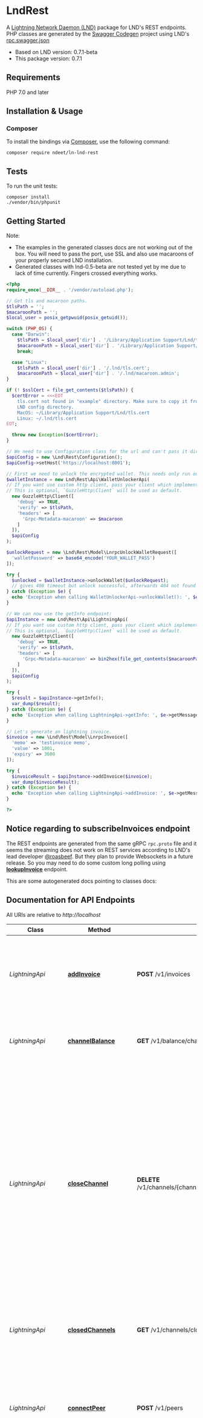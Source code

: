 # LndRest

A [Lightning Network Daemon (LND)](https://github.com/lightningnetwork/lnd) package for LND's REST endpoints. PHP classes are generated by the [Swagger Codegen](https://github.com/swagger-api/swagger-codegen) project using LND's [rpc.swagger.json](https://github.com/lightningnetwork/lnd/blob/master/lnrpc/rpc.swagger.json)

- Based on LND version: 0.7.1-beta
- This package version: 0.7.1

## Requirements

PHP 7.0 and later

## Installation & Usage
### Composer

To install the bindings via [Composer](http://getcomposer.org/), use the following command:

```
composer require ndeet/ln-lnd-rest
```

## Tests

To run the unit tests:

```
composer install
./vendor/bin/phpunit
```

## Getting Started

Note: 
- The examples in the generated classes docs are not working out of the box. You will need to pass the port, use SSL and also 
use macaroons of your properly secured LND installation.
- Generated classes with lnd-0.5-beta are not tested yet by me due to lack of time currently. Fingers crossed everything works.

```php
<?php
require_once(__DIR__ . '/vendor/autoload.php');

// Get tls and macaroon paths.
$tlsPath = '';
$macaroonPath = '';
$local_user = posix_getpwuid(posix_getuid());

switch (PHP_OS) {
  case "Darwin":
    $tlsPath = $local_user['dir'] . '/Library/Application Support/Lnd/tls.cert';
    $macaroonPath = $local_user['dir'] . '/Library/Application Support/Lnd/macaroon.admin';
    break;

  case "Linux":
    $tlsPath = $local_user['dir'] . '/.lnd/tls.cert';
    $macaroonPath = $local_user['dir'] . '/.lnd/macaroon.admin';
}

if (! $sslCert = file_get_contents($tlsPath)) {
  $certError = <<<EOT
    tls.cert not found in "example" directory. Make sure to copy it from your 
    LND config directory.
    MacOS: ~/Library/Application Support/Lnd/tls.cert
    Linux: ~/.lnd/tls.cert
EOT;

  throw new Exception($certError);
}

// We need to use Configuration class for the url and can't pass it directly in GuzzleClient.
$apiConfig = new \Lnd\Rest\Configuration();
$apiConfig->setHost('https://localhost:8001');

// First we need to unlock the encrypted wallet. This needs only run once.
$walletInstance = new Lnd\Rest\Api\WalletUnlockerApi(
// If you want use custom http client, pass your client which implements `GuzzleHttp\ClientInterface`.
// This is optional, `GuzzleHttp\Client` will be used as default.
  new GuzzleHttp\Client([
    'debug' => TRUE,
    'verify' => $tlsPath,
    'headers' => [
      'Grpc-Metadata-macaroon' => $macaroon
    ]
  ]),
  $apiConfig
);

$unlockRequest = new \Lnd\Rest\Model\LnrpcUnlockWalletRequest([
  'walletPassword' => base64_encode('YOUR_WALLET_PASS')
]);

try {
  $unlocked = $walletInstance->unlockWallet($unlockRequest);
  // gives 408 timeout but unlock successful, afterwards 404 not found
} catch (Exception $e) {
  echo 'Exception when calling WalletUnlockerApi->unlockWallet(): ', $e->getMessage(), PHP_EOL;
}

// We can now use the getInfo endpoint:
$apiInstance = new Lnd\Rest\Api\LightningApi(
// If you want use custom http client, pass your client which implements `GuzzleHttp\ClientInterface`.
// This is optional, `GuzzleHttp\Client` will be used as default.
  new GuzzleHttp\Client([
    'debug' => TRUE,
    'verify' => $tlsPath,
    'headers' => [
      'Grpc-Metadata-macaroon' => bin2hex(file_get_contents($macaroonPath))
    ]
  ]),
  $apiConfig
);

try {
  $result = $apiInstance->getInfo();
  var_dump($result);
} catch (Exception $e) {
  echo 'Exception when calling LightningApi->getInfo: ', $e->getMessage(), PHP_EOL;
}

// Let's generate an lightning invoice.
$invoice = new \Lnd\Rest\Model\LnrpcInvoice([
  'memo' => 'testinvoice memo',
  'value' => 1001,
  'expiry' => 3600
]);

try {
  $invoiceResult = $apiInstance->addInvoice($invoice);
  var_dump($invoiceResult);
} catch (Exception $e) {
  echo 'Exception when calling LightningApi->addInvoice: ', $e->getMessage(), PHP_EOL;
}

?>
```

## Notice regarding to subscribeInvoices endpoint
The REST endpoints are generated from the same gRPC `rpc.proto` file and it seems the streaming does not work on REST services according to LND's lead developer [@roasbeef](https://github.com/roasbeef). But they plan to provide Websockets in a future release. So you may need to do some custom long polling using [**lookupInvoice**](docs/Api/LightningApi.md#lookupinvoice) endpoint.

This are some autogenerated docs pointing to classes docs:
## Documentation for API Endpoints

All URIs are relative to *http://localhost*

Class | Method | HTTP request | Description
------------ | ------------- | ------------- | -------------
*LightningApi* | [**addInvoice**](docs/Api/LightningApi.md#addinvoice) | **POST** /v1/invoices | * lncli: &#x60;addinvoice&#x60; AddInvoice attempts to add a new invoice to the invoice database. Any duplicated invoices are rejected, therefore all invoices *must* have a unique payment preimage.
*LightningApi* | [**channelBalance**](docs/Api/LightningApi.md#channelbalance) | **GET** /v1/balance/channels | * lncli: &#x60;channelbalance&#x60; ChannelBalance returns the total funds available across all open channels in satoshis.
*LightningApi* | [**closeChannel**](docs/Api/LightningApi.md#closechannel) | **DELETE** /v1/channels/{channel_point.funding_txid_str}/{channel_point.output_index} | * lncli: &#x60;closechannel&#x60; CloseChannel attempts to close an active channel identified by its channel outpoint (ChannelPoint). The actions of this method can additionally be augmented to attempt a force close after a timeout period in the case of an inactive peer. If a non-force close (cooperative closure) is requested, then the user can specify either a target number of blocks until the closure transaction is confirmed, or a manual fee rate. If neither are specified, then a default lax, block confirmation target is used.
*LightningApi* | [**closedChannels**](docs/Api/LightningApi.md#closedchannels) | **GET** /v1/channels/closed | * lncli: &#x60;closedchannels&#x60; ClosedChannels returns a description of all the closed channels that  this node was a participant in.
*LightningApi* | [**connectPeer**](docs/Api/LightningApi.md#connectpeer) | **POST** /v1/peers | * lncli: &#x60;connect&#x60; ConnectPeer attempts to establish a connection to a remote peer. This is at the networking level, and is used for communication between nodes. This is distinct from establishing a channel with a peer.
*LightningApi* | [**decodePayReq**](docs/Api/LightningApi.md#decodepayreq) | **GET** /v1/payreq/{pay_req} | * lncli: &#x60;decodepayreq&#x60; DecodePayReq takes an encoded payment request string and attempts to decode it, returning a full description of the conditions encoded within the payment request.
*LightningApi* | [**deleteAllPayments**](docs/Api/LightningApi.md#deleteallpayments) | **DELETE** /v1/payments | * DeleteAllPayments deletes all outgoing payments from DB.
*LightningApi* | [**describeGraph**](docs/Api/LightningApi.md#describegraph) | **GET** /v1/graph | * lncli: &#x60;describegraph&#x60; DescribeGraph returns a description of the latest graph state from the point of view of the node. The graph information is partitioned into two components: all the nodes/vertexes, and all the edges that connect the vertexes themselves.  As this is a directed graph, the edges also contain the node directional specific routing policy which includes: the time lock delta, fee information, etc.
*LightningApi* | [**disconnectPeer**](docs/Api/LightningApi.md#disconnectpeer) | **DELETE** /v1/peers/{pub_key} | * lncli: &#x60;disconnect&#x60; DisconnectPeer attempts to disconnect one peer from another identified by a given pubKey. In the case that we currently have a pending or active channel with the target peer, then this action will be not be allowed.
*LightningApi* | [**feeReport**](docs/Api/LightningApi.md#feereport) | **GET** /v1/fees | * lncli: &#x60;feereport&#x60; FeeReport allows the caller to obtain a report detailing the current fee schedule enforced by the node globally for each channel.
*LightningApi* | [**forwardingHistory**](docs/Api/LightningApi.md#forwardinghistory) | **POST** /v1/switch | * lncli: &#x60;fwdinghistory&#x60; ForwardingHistory allows the caller to query the htlcswitch for a record of all HTLC&#39;s forwarded within the target time range, and integer offset within that time range. If no time-range is specified, then the first chunk of the past 24 hrs of forwarding history are returned.
*LightningApi* | [**getChanInfo**](docs/Api/LightningApi.md#getchaninfo) | **GET** /v1/graph/edge/{chan_id} | * lncli: &#x60;getchaninfo&#x60; GetChanInfo returns the latest authenticated network announcement for the given channel identified by its channel ID: an 8-byte integer which uniquely identifies the location of transaction&#39;s funding output within the blockchain.
*LightningApi* | [**getInfo**](docs/Api/LightningApi.md#getinfo) | **GET** /v1/getinfo | * lncli: &#x60;getinfo&#x60; GetInfo returns general information concerning the lightning node including it&#39;s identity pubkey, alias, the chains it is connected to, and information concerning the number of open+pending channels.
*LightningApi* | [**getNetworkInfo**](docs/Api/LightningApi.md#getnetworkinfo) | **GET** /v1/graph/info | * lncli: &#x60;getnetworkinfo&#x60; GetNetworkInfo returns some basic stats about the known channel graph from the point of view of the node.
*LightningApi* | [**getNodeInfo**](docs/Api/LightningApi.md#getnodeinfo) | **GET** /v1/graph/node/{pub_key} | * lncli: &#x60;getnodeinfo&#x60; GetNodeInfo returns the latest advertised, aggregated, and authenticated channel information for the specified node identified by its public key.
*LightningApi* | [**getTransactions**](docs/Api/LightningApi.md#gettransactions) | **GET** /v1/transactions | * lncli: &#x60;listchaintxns&#x60; GetTransactions returns a list describing all the known transactions relevant to the wallet.
*LightningApi* | [**listChannels**](docs/Api/LightningApi.md#listchannels) | **GET** /v1/channels | * lncli: &#x60;listchannels&#x60; ListChannels returns a description of all the open channels that this node is a participant in.
*LightningApi* | [**listInvoices**](docs/Api/LightningApi.md#listinvoices) | **GET** /v1/invoices | * lncli: &#x60;listinvoices&#x60; ListInvoices returns a list of all the invoices currently stored within the database. Any active debug invoices are ignored. It has full support for paginated responses, allowing users to query for specific invoices through their add_index. This can be done by using either the first_index_offset or last_index_offset fields included in the response as the index_offset of the next request. The reversed flag is set by default in order to paginate backwards. If you wish to paginate forwards, you must explicitly set the flag to false. If none of the parameters are specified, then the last 100 invoices will be returned.
*LightningApi* | [**listPayments**](docs/Api/LightningApi.md#listpayments) | **GET** /v1/payments | * lncli: &#x60;listpayments&#x60; ListPayments returns a list of all outgoing payments.
*LightningApi* | [**listPeers**](docs/Api/LightningApi.md#listpeers) | **GET** /v1/peers | * lncli: &#x60;listpeers&#x60; ListPeers returns a verbose listing of all currently active peers.
*LightningApi* | [**lookupInvoice**](docs/Api/LightningApi.md#lookupinvoice) | **GET** /v1/invoice/{r_hash_str} | * lncli: &#x60;lookupinvoice&#x60; LookupInvoice attempts to look up an invoice according to its payment hash. The passed payment hash *must* be exactly 32 bytes, if not, an error is returned.
*LightningApi* | [**newWitnessAddress**](docs/Api/LightningApi.md#newwitnessaddress) | **GET** /v1/newaddress | * NewWitnessAddress creates a new witness address under control of the local wallet.
*LightningApi* | [**openChannelSync**](docs/Api/LightningApi.md#openchannelsync) | **POST** /v1/channels | * OpenChannelSync is a synchronous version of the OpenChannel RPC call. This call is meant to be consumed by clients to the REST proxy. As with all other sync calls, all byte slices are intended to be populated as hex encoded strings.
*LightningApi* | [**pendingChannels**](docs/Api/LightningApi.md#pendingchannels) | **GET** /v1/channels/pending | * lncli: &#x60;pendingchannels&#x60; PendingChannels returns a list of all the channels that are currently considered \&quot;pending\&quot;. A channel is pending if it has finished the funding workflow and is waiting for confirmations for the funding txn, or is in the process of closure, either initiated cooperatively or non-cooperatively.
*LightningApi* | [**queryRoutes**](docs/Api/LightningApi.md#queryroutes) | **GET** /v1/graph/routes/{pub_key}/{amt} | * lncli: &#x60;queryroutes&#x60; QueryRoutes attempts to query the daemon&#39;s Channel Router for a possible route to a target destination capable of carrying a specific amount of satoshis. The retuned route contains the full details required to craft and send an HTLC, also including the necessary information that should be present within the Sphinx packet encapsulated within the HTLC.
*LightningApi* | [**sendCoins**](docs/Api/LightningApi.md#sendcoins) | **POST** /v1/transactions | * lncli: &#x60;sendcoins&#x60; SendCoins executes a request to send coins to a particular address. Unlike SendMany, this RPC call only allows creating a single output at a time. If neither target_conf, or sat_per_byte are set, then the internal wallet will consult its fee model to determine a fee for the default confirmation target.
*LightningApi* | [**sendPaymentSync**](docs/Api/LightningApi.md#sendpaymentsync) | **POST** /v1/channels/transactions | * SendPaymentSync is the synchronous non-streaming version of SendPayment. This RPC is intended to be consumed by clients of the REST proxy. Additionally, this RPC expects the destination&#39;s public key and the payment hash (if any) to be encoded as hex strings.
*LightningApi* | [**sendToRouteSync**](docs/Api/LightningApi.md#sendtoroutesync) | **POST** /v1/channels/transactions/route | * SendToRouteSync is a synchronous version of SendToRoute. It Will block until the payment either fails or succeeds.
*LightningApi* | [**subscribeInvoices**](docs/Api/LightningApi.md#subscribeinvoices) | **GET** /v1/invoices/subscribe | * SubscribeInvoices returns a uni-directional stream (sever -&gt; client) for notifying the client of newly added/settled invoices. The caller can optionally specify the add_index and/or the settle_index. If the add_index is specified, then we&#39;ll first start by sending add invoice events for all invoices with an add_index greater than the specified value.  If the settle_index is specified, the next, we&#39;ll send out all settle events for invoices with a settle_index greater than the specified value.  One or both of these fields can be set. If no fields are set, then we&#39;ll only send out the latest add/settle events.
*LightningApi* | [**updateChannelPolicy**](docs/Api/LightningApi.md#updatechannelpolicy) | **POST** /v1/chanpolicy | * lncli: &#x60;updatechanpolicy&#x60; UpdateChannelPolicy allows the caller to update the fee schedule and channel policies for all channels globally, or a particular channel.
*LightningApi* | [**walletBalance**](docs/Api/LightningApi.md#walletbalance) | **GET** /v1/balance/blockchain | * lncli: &#x60;walletbalance&#x60; WalletBalance returns total unspent outputs(confirmed and unconfirmed), all confirmed unspent outputs and all unconfirmed unspent outputs under control of the wallet.
*WalletUnlockerApi* | [**changePassword**](docs/Api/WalletUnlockerApi.md#changepassword) | **POST** /v1/changepassword | * lncli: &#x60;changepassword&#x60; ChangePassword changes the password of the encrypted wallet. This will automatically unlock the wallet database if successful.
*WalletUnlockerApi* | [**genSeed**](docs/Api/WalletUnlockerApi.md#genseed) | **GET** /v1/genseed | * GenSeed is the first method that should be used to instantiate a new lnd instance. This method allows a caller to generate a new aezeed cipher seed given an optional passphrase. If provided, the passphrase will be necessary to decrypt the cipherseed to expose the internal wallet seed.
*WalletUnlockerApi* | [**initWallet**](docs/Api/WalletUnlockerApi.md#initwallet) | **POST** /v1/initwallet | *  InitWallet is used when lnd is starting up for the first time to fully initialize the daemon and its internal wallet. At the very least a wallet password must be provided. This will be used to encrypt sensitive material on disk.
*WalletUnlockerApi* | [**unlockWallet**](docs/Api/WalletUnlockerApi.md#unlockwallet) | **POST** /v1/unlockwallet | * lncli: &#x60;unlock&#x60; UnlockWallet is used at startup of lnd to provide a password to unlock the wallet database.


## Documentation For Models

 - [ChannelCloseSummaryClosureType](docs/Model/ChannelCloseSummaryClosureType.md)
 - [LnrpcAddInvoiceResponse](docs/Model/LnrpcAddInvoiceResponse.md)
 - [LnrpcChangePasswordRequest](docs/Model/LnrpcChangePasswordRequest.md)
 - [LnrpcChangePasswordResponse](docs/Model/LnrpcChangePasswordResponse.md)
 - [LnrpcChannel](docs/Model/LnrpcChannel.md)
 - [LnrpcChannelBalanceResponse](docs/Model/LnrpcChannelBalanceResponse.md)
 - [LnrpcChannelCloseSummary](docs/Model/LnrpcChannelCloseSummary.md)
 - [LnrpcChannelCloseUpdate](docs/Model/LnrpcChannelCloseUpdate.md)
 - [LnrpcChannelEdge](docs/Model/LnrpcChannelEdge.md)
 - [LnrpcChannelEdgeUpdate](docs/Model/LnrpcChannelEdgeUpdate.md)
 - [LnrpcChannelFeeReport](docs/Model/LnrpcChannelFeeReport.md)
 - [LnrpcChannelGraph](docs/Model/LnrpcChannelGraph.md)
 - [LnrpcChannelOpenUpdate](docs/Model/LnrpcChannelOpenUpdate.md)
 - [LnrpcChannelPoint](docs/Model/LnrpcChannelPoint.md)
 - [LnrpcCloseStatusUpdate](docs/Model/LnrpcCloseStatusUpdate.md)
 - [LnrpcClosedChannelUpdate](docs/Model/LnrpcClosedChannelUpdate.md)
 - [LnrpcClosedChannelsResponse](docs/Model/LnrpcClosedChannelsResponse.md)
 - [LnrpcConfirmationUpdate](docs/Model/LnrpcConfirmationUpdate.md)
 - [LnrpcConnectPeerRequest](docs/Model/LnrpcConnectPeerRequest.md)
 - [LnrpcConnectPeerResponse](docs/Model/LnrpcConnectPeerResponse.md)
 - [LnrpcDebugLevelResponse](docs/Model/LnrpcDebugLevelResponse.md)
 - [LnrpcDeleteAllPaymentsResponse](docs/Model/LnrpcDeleteAllPaymentsResponse.md)
 - [LnrpcDisconnectPeerResponse](docs/Model/LnrpcDisconnectPeerResponse.md)
 - [LnrpcFeeLimit](docs/Model/LnrpcFeeLimit.md)
 - [LnrpcFeeReportResponse](docs/Model/LnrpcFeeReportResponse.md)
 - [LnrpcForwardingEvent](docs/Model/LnrpcForwardingEvent.md)
 - [LnrpcForwardingHistoryRequest](docs/Model/LnrpcForwardingHistoryRequest.md)
 - [LnrpcForwardingHistoryResponse](docs/Model/LnrpcForwardingHistoryResponse.md)
 - [LnrpcGenSeedResponse](docs/Model/LnrpcGenSeedResponse.md)
 - [LnrpcGetInfoResponse](docs/Model/LnrpcGetInfoResponse.md)
 - [LnrpcGraphTopologyUpdate](docs/Model/LnrpcGraphTopologyUpdate.md)
 - [LnrpcHTLC](docs/Model/LnrpcHTLC.md)
 - [LnrpcHop](docs/Model/LnrpcHop.md)
 - [LnrpcHopHint](docs/Model/LnrpcHopHint.md)
 - [LnrpcInitWalletRequest](docs/Model/LnrpcInitWalletRequest.md)
 - [LnrpcInitWalletResponse](docs/Model/LnrpcInitWalletResponse.md)
 - [LnrpcInvoice](docs/Model/LnrpcInvoice.md)
 - [LnrpcLightningAddress](docs/Model/LnrpcLightningAddress.md)
 - [LnrpcLightningNode](docs/Model/LnrpcLightningNode.md)
 - [LnrpcListChannelsResponse](docs/Model/LnrpcListChannelsResponse.md)
 - [LnrpcListInvoiceResponse](docs/Model/LnrpcListInvoiceResponse.md)
 - [LnrpcListPaymentsResponse](docs/Model/LnrpcListPaymentsResponse.md)
 - [LnrpcListPeersResponse](docs/Model/LnrpcListPeersResponse.md)
 - [LnrpcNetworkInfo](docs/Model/LnrpcNetworkInfo.md)
 - [LnrpcNewAddressResponse](docs/Model/LnrpcNewAddressResponse.md)
 - [LnrpcNodeAddress](docs/Model/LnrpcNodeAddress.md)
 - [LnrpcNodeInfo](docs/Model/LnrpcNodeInfo.md)
 - [LnrpcNodeUpdate](docs/Model/LnrpcNodeUpdate.md)
 - [LnrpcOpenChannelRequest](docs/Model/LnrpcOpenChannelRequest.md)
 - [LnrpcOpenStatusUpdate](docs/Model/LnrpcOpenStatusUpdate.md)
 - [LnrpcPayReq](docs/Model/LnrpcPayReq.md)
 - [LnrpcPayment](docs/Model/LnrpcPayment.md)
 - [LnrpcPeer](docs/Model/LnrpcPeer.md)
 - [LnrpcPendingChannelsResponse](docs/Model/LnrpcPendingChannelsResponse.md)
 - [LnrpcPendingHTLC](docs/Model/LnrpcPendingHTLC.md)
 - [LnrpcPendingUpdate](docs/Model/LnrpcPendingUpdate.md)
 - [LnrpcPolicyUpdateRequest](docs/Model/LnrpcPolicyUpdateRequest.md)
 - [LnrpcPolicyUpdateResponse](docs/Model/LnrpcPolicyUpdateResponse.md)
 - [LnrpcQueryRoutesResponse](docs/Model/LnrpcQueryRoutesResponse.md)
 - [LnrpcRoute](docs/Model/LnrpcRoute.md)
 - [LnrpcRouteHint](docs/Model/LnrpcRouteHint.md)
 - [LnrpcRoutingPolicy](docs/Model/LnrpcRoutingPolicy.md)
 - [LnrpcSendCoinsRequest](docs/Model/LnrpcSendCoinsRequest.md)
 - [LnrpcSendCoinsResponse](docs/Model/LnrpcSendCoinsResponse.md)
 - [LnrpcSendManyResponse](docs/Model/LnrpcSendManyResponse.md)
 - [LnrpcSendRequest](docs/Model/LnrpcSendRequest.md)
 - [LnrpcSendResponse](docs/Model/LnrpcSendResponse.md)
 - [LnrpcSendToRouteRequest](docs/Model/LnrpcSendToRouteRequest.md)
 - [LnrpcSignMessageResponse](docs/Model/LnrpcSignMessageResponse.md)
 - [LnrpcStopResponse](docs/Model/LnrpcStopResponse.md)
 - [LnrpcTransaction](docs/Model/LnrpcTransaction.md)
 - [LnrpcTransactionDetails](docs/Model/LnrpcTransactionDetails.md)
 - [LnrpcUnlockWalletRequest](docs/Model/LnrpcUnlockWalletRequest.md)
 - [LnrpcUnlockWalletResponse](docs/Model/LnrpcUnlockWalletResponse.md)
 - [LnrpcVerifyMessageResponse](docs/Model/LnrpcVerifyMessageResponse.md)
 - [LnrpcWalletBalanceResponse](docs/Model/LnrpcWalletBalanceResponse.md)
 - [PendingChannelsResponseClosedChannel](docs/Model/PendingChannelsResponseClosedChannel.md)
 - [PendingChannelsResponseForceClosedChannel](docs/Model/PendingChannelsResponseForceClosedChannel.md)
 - [PendingChannelsResponsePendingChannel](docs/Model/PendingChannelsResponsePendingChannel.md)
 - [PendingChannelsResponsePendingOpenChannel](docs/Model/PendingChannelsResponsePendingOpenChannel.md)
 - [PendingChannelsResponseWaitingCloseChannel](docs/Model/PendingChannelsResponseWaitingCloseChannel.md)


## Documentation For Authorization

 All endpoints do not require authorization.


## Author




